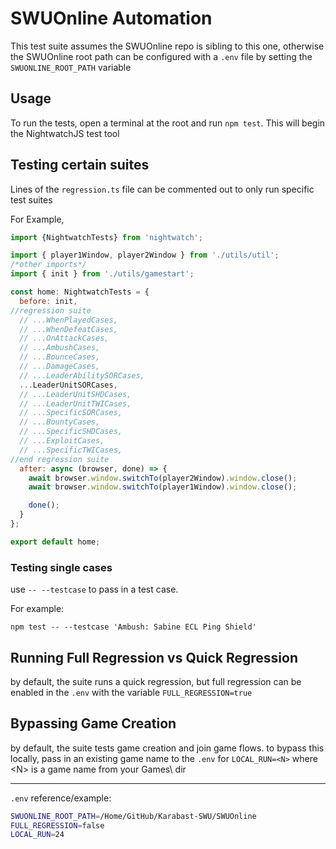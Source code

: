 # SWUOnline Automation
This test suite assumes the SWUOnline repo is sibling to this one, otherwise the SWUOnline root path can be configured with a `.env` file by setting the `SWUONLINE_ROOT_PATH` variable

## Usage
To run the tests, open a terminal at the root and run `npm test`. This will begin the NightwatchJS test tool

## Testing certain suites
Lines of the `regression.ts` file can be commented out to only run specific test suites

For Example,
```javascript
import {NightwatchTests} from 'nightwatch';

import { player1Window, player2Window } from './utils/util';
/*other imports*/
import { init } from './utils/gamestart';

const home: NightwatchTests = {
  before: init,
//regression suite
  // ...WhenPlayedCases,
  // ...WhenDefeatCases,
  // ...OnAttackCases,
  // ...AmbushCases,
  // ...BounceCases,
  // ...DamageCases,
  // ...LeaderAbilitySORCases,
  ...LeaderUnitSORCases,
  // ...LeaderUnitSHDCases,
  // ...LeaderUnitTWICases,
  // ...SpecificSORCases,
  // ...BountyCases,
  // ...SpecificSHDCases,
  // ...ExploitCases,
  // ...SpecificTWICases,
//end regression suite
  after: async (browser, done) => {
    await browser.window.switchTo(player2Window).window.close();
    await browser.window.switchTo(player1Window).window.close();

    done();
  }
};

export default home;
```

### Testing single cases
use `-- --testcase` to pass in a test case.

For example:
```
npm test -- --testcase 'Ambush: Sabine ECL Ping Shield'
```

## Running Full Regression vs Quick Regression
by default, the suite runs a quick regression, but full regression can be enabled in the `.env` with the variable `FULL_REGRESSION=true`

## Bypassing Game Creation
by default, the suite tests game creation and join game flows. to bypass this locally, pass in an existing game name to the `.env` for `LOCAL_RUN=<N>` where \<N> is a game name from your Games\ dir

---

`.env` reference/example:
```bash
SWUONLINE_ROOT_PATH=/Home/GitHub/Karabast-SWU/SWUOnline
FULL_REGRESSION=false
LOCAL_RUN=24
```